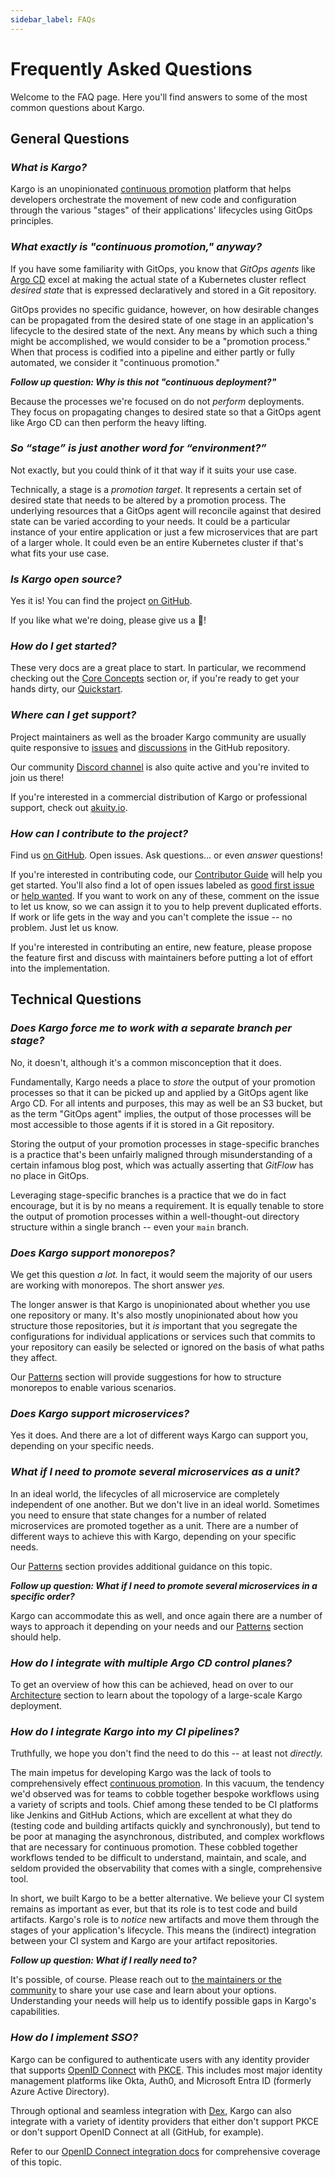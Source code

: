 ```yaml
---
sidebar_label: FAQs
---
```


# Frequently Asked Questions

Welcome to the FAQ page. Here you'll find answers to some of the most common
questions about Kargo.

## General Questions

### _What is Kargo?_

Kargo is an unopinionated
[continuous promotion](#what-exactly-is-continuous-promotion-anyway) platform
that helps developers orchestrate the movement of new code and configuration
through the various "stages" of their applications' lifecycles using GitOps
principles.

### _What exactly is "continuous promotion," anyway?_

If you have some familiarity with GitOps, you know that _GitOps agents_ like
[Argo CD](https://argoproj.github.io/cd/) excel at making the actual state of a
Kubernetes cluster reflect _desired state_ that is expressed declaratively and
stored in a Git repository.

GitOps provides no specific guidance, however, on how desirable changes can be
propagated from the desired state of one stage in an application's lifecycle to
the desired state of the next. Any means by which such a thing might be
accomplished, we would consider to be a "promotion process." When that process
is codified into a pipeline and either partly or fully automated, we consider it
"continuous promotion."

**_Follow up question: Why is this not "continuous deployment?"_**

Because the processes we're focused on do not _perform_ deployments. They focus
on propagating changes to desired state so that a GitOps agent like Argo CD can
then perform the heavy lifting.

### _So “stage” is just another word for “environment?”_

Not exactly, but you could think of it that way if it suits your use case.

Technically, a stage is a _promotion target_. It represents a certain set of
desired state that needs to be altered by a promotion process. The underlying
resources that a GitOps agent will reconcile against that desired state can be
varied according to your needs. It could be a particular instance of your entire
application or just a few microservices that are part of a larger whole. It
could even be an entire Kubernetes cluster if that's what fits your use case.

### _Is Kargo open source?_

Yes it is! You can find the project [on GitHub](https://github.com/akuity/kargo).

If you like what we're doing, please give us a 🌟!

### _How do I get started?_

These very docs are a great place to start. In particular, we recommend checking
out the [Core Concepts](./50-user-guide/10-core-concepts/index.md) section or,
if you're ready to get your hands dirty, our [Quickstart](./20-quickstart/index.md).

### _Where can I get support?_

Project maintainers as well as the broader Kargo community are usually quite
responsive to [issues](https://github.com/akuity/kargo/issues) and
[discussions](https://github.com/akuity/kargo/discussions) in the GitHub
repository.

Our community [Discord channel](https://akuity.community) is also quite active
and you're invited to join us there!

If you're interested in a commercial distribution of Kargo or professional
support, check out [akuity.io](https://akuity.io).

### _How can I contribute to the project?_

Find us [on GitHub](https://github.com/akuity/kargo). Open issues. Ask
questions... or even _answer_ questions!

If you're interested in contributing code, our
[Contributor Guide](./60-contributor-guide/index.md) will help you get started. You'll also
find a lot of open issues labeled as
[good first issue](https://github.com/akuity/kargo/labels/good%20first%20issue)
or [help wanted](https://github.com/akuity/kargo/labels/help-wanted). If you
want to work on any of these, comment on the issue to let us know, so we can
assign it to you to help prevent duplicated efforts. If work or life gets in the
way and you can't complete the issue -- no problem. Just let us know.

If you're interested in contributing an entire, new feature, please propose the
feature first and discuss with maintainers before putting a lot of effort into
the implementation.

## Technical Questions

### _Does Kargo force me to work with a separate branch per stage?_

No, it doesn't, although it's a common misconception that it does.

Fundamentally, Kargo needs a place to _store_ the output of your promotion
processes so that it can be picked up and applied by a GitOps agent like Argo
CD. For all intents and purposes, this may as well be an S3 bucket, but as
the term "GitOps agent" implies, the output of those processes will be most
accessible to those agents if it is stored in a Git repository.

Storing the output of your promotion processes in stage-specific branches is a
practice that's been unfairly maligned through misunderstanding of a certain
infamous blog post, which was actually asserting that _GitFlow_ has no place in
GitOps.

Leveraging stage-specific branches is a practice that we do in fact encourage,
but it is by no means a requirement. It is equally tenable to store the output
of promotion processes within a well-thought-out directory structure within a
single branch -- even your `main` branch.

### _Does Kargo support monorepos?_

We get this question _a lot._ In fact, it would seem the majority of our users
are working with monorepos. The short answer _yes._

The longer answer is that Kargo is unopinionated about whether you use one
repository or many. It's also mostly unopinionated about how you structure those
repositories, but it _is_ important that you segregate the configurations for
individual applications or services such that commits to your repository can
easily be selected or ignored on the basis of what paths they affect.

Our [Patterns](./50-user-guide/30-patterns/index.md) section will provide
suggestions for how to structure monorepos to enable various scenarios.

### _Does Kargo support microservices?_

Yes it does. And there are a lot of different ways Kargo can support you,
depending on your specific needs.

### _What if I need to promote several microservices as a unit?_

In an ideal world, the lifecycles of all microservice are completely independent
of one another. But we don't live in an ideal world. Sometimes you need to
ensure that state changes for a number of related microservices are promoted
together as a unit. There are a number of different ways to achieve this with
Kargo, depending on your specific needs.

Our [Patterns](./50-user-guide/30-patterns/index.md) section provides additional
guidance on this topic.

**_Follow up question: What if I need to promote several microservices in a
specific order?_**

Kargo can accommodate this as well, and once again there are a number of ways
to approach it depending on your needs and our
[Patterns](./50-user-guide/30-patterns/index.md) section should help.

### _How do I integrate with multiple Argo CD control planes?_

To get an overview of how this can be achieved, head on over to our
[Architecture](./40-operator-guide/30-architecture/index.md) section to learn
about the topology of a large-scale Kargo deployment.

### _How do I integrate Kargo into my CI pipelines?_

Truthfully, we hope you don't find the need to do this -- at least not
_directly._

The main impetus for developing Kargo was the lack of tools to comprehensively
effect [continuous promotion](#what-exactly-is-continuous-promotion-anyway). In
this vacuum, the tendency we'd observed was for teams to cobble together bespoke
workflows using a variety of scripts and tools. Chief among these tended to be
CI platforms like Jenkins and GitHub Actions, which are excellent at what they
do (testing code and building artifacts quickly and synchronously), but tend to
be poor at managing the asynchronous, distributed, and complex workflows that
are necessary for continuous promotion. These cobbled together workflows tended
to be difficult to understand, maintain, and scale, and seldom provided the
observability that comes with a single, comprehensive tool.

In short, we built Kargo to be a better alternative. We believe your CI system
remains as important as ever, but that its role is to test code and build
artifacts. Kargo's role is to _notice_ new artifacts and move them through the
stages of your application's lifecycle. This means the (indirect) integration
between your CI system and Kargo are your artifact repositories.

**_Follow up question: What if I really need to?_**

It's possible, of course. Please reach out to
[the maintainers or the community](#where-can-i-get-support) to share your use
case and learn about your options. Understanding your needs will help us to
identify possible gaps in Kargo's capabilities.

### _How do I implement SSO?_

Kargo can be configured to authenticate users with any identity provider that
supports [OpenID Connect](https://openid.net/developers/how-connect-works/)
with [PKCE](https://oauth.net/2/pkce/). This includes most major identity
management platforms like Okta, Auth0, and Microsoft Entra ID (formerly Azure
Active Directory).

Through optional and seamless integration with [Dex](https://dexidp.io/), Kargo
can also integrate with a variety of identity providers that either don't
support PKCE or don't support OpenID Connect at all (GitHub, for example).

Refer to our
[OpenID Connect integration docs](./40-operator-guide/40-security/20-openid-connect/index.md)
for comprehensive coverage of this topic.
